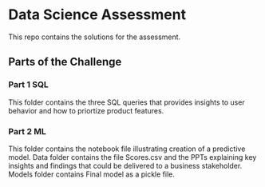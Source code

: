 # Data Science Assessment
This repo contains the solutions for the assessment.

## Parts of the Challenge
### Part 1 SQL
This folder contains the three SQL queries that provides insights to user behavior 
and how to priortize product features.

### Part 2 ML
This folder contains the notebook file illustrating creation of a predictive model.
Data folder contains the file Scores.csv and the PPTs explaining key insights and findings that could be delivered to a business stakeholder.
Models folder contains Final model as a pickle file.
